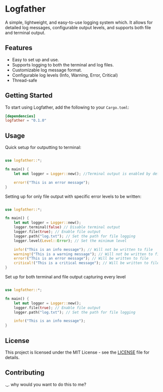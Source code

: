 # Logfather

A simple, lightweight, and easy-to-use logging system which. It allows for detailed log messages, configurable output levels, and supports both file and terminal output.

## Features
- Easy to set up and use.
- Supports logging to both the terminal and log files.
- Customizable log message format.
- Configurable log levels (Info, Warning, Error, Critical)
- Thread-safe

## Getting Started
To start using Logfather, add the following to your `Cargo.toml`:
```toml
[dependencies]
logfather = "0.1.0"
```

## Usage
Quick setup for outputting to terminal:
```rust

use logfather::*;

fn main() {
    let mut logger = Logger::new(); //Terminal output is enabled by default

    error!("This is an error message");
}
```
Setting up for only file output with specific error levels to be written:
```rust

use logfather::*;

fn main() {
    let mut logger = Logger::new();
    logger.terminal(false) // Disable terminal output 
    logger.file(true); // Enable file output
    logger.path("log.txt"); // Set the path for file logging
    logger.level(Level::Error); // Set the minimum level

    info!("This is an info message"); // Will not be written to file
    warning!("This is a warning message"); // Will not be written to file
    error!("This is an error message"); // Will be written to file
    critical!("This is a critical message"); // Will be written to file
}
```
Set up for both terminal and file output capturing every level
```rust

use logfather::*;

fn main() {
    let mut logger = Logger::new();
    logger.file(true); // Enable file output
    logger.path("log.txt"); // Set the path for file logging

    info!("This is an info message");
}
```

## License
This project is licensed under the MIT License - see the [LICENSE](LICENSE) file for details.

## Contributing
._. why would you want to do this to me?
